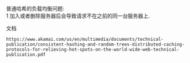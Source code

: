 普通哈希的负载均衡问题:  
1 加入或者删除服务器后会导致请求不在之前的同一台服务器上.

文档
```
https://www.akamai.com/us/en/multimedia/documents/technical-publication/consistent-hashing-and-random-trees-distributed-caching-protocols-for-relieving-hot-spots-on-the-world-wide-web-technical-publication.pdf
```
